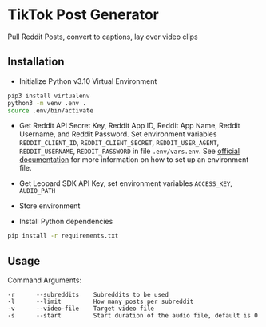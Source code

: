 # TikTok Post Generator

Pull Reddit Posts, convert to captions, lay over video clips

## Installation

- Initialize Python v3.10 Virtual Environment

```bash
pip3 install virtualenv
python3 -m venv .env .
source .env/bin/activate
```

- Get Reddit API Secret Key, Reddit App ID, Reddit App Name, Reddit Username, and Reddit Password. Set environment variables `REDDIT_CLIENT_ID`, `REDDIT_CLIENT_SECRET`, `REDDIT_USER_AGENT`, `REDDIT_USERNAME`, `REDDIT_PASSWORD` in file `.env/vars.env`. See [official documentation](https://code.visualstudio.com/docs/python/environments#_environment-variables) for more information on how to set up an environment file.

- Get Leopard SDK API Key, set environment variables `ACCESS_KEY`, `AUDIO_PATH`

- Store environment 

- Install Python dependencies

```bash
pip install -r requirements.txt
```

## Usage

Command Arguments:

```text
-r      --subreddits    Subreddits to be used
-l      --limit         How many posts per subreddit
-v      --video-file    Target video file
-s      --start         Start duration of the audio file, default is 0
```
